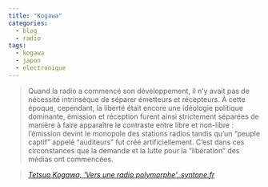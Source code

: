 ```yaml
---
title: "Kogawa"
categories:
  - blog
  - radio
tags:
  - kogawa
  - japon
  - electronique
---
```


> Quand la radio a commencé son développement, il n’y avait pas de nécessité intrinsèque de séparer émetteurs et récepteurs. À cette époque, cependant, la liberté était encore une idéologie politique dominante, émission et réception furent ainsi strictement séparées de manière à faire apparaître le contraste entre libre et non-libre : l’émission devint le monopole des stations radios tandis qu’un “peuple captif” appelé “auditeurs” fut créé artificiellement. C’est dans ces circonstances que la demande et la lutte pour la “libération” des médias ont commencées.
  
> <cite><a href="http://syntone.fr/vers-une-radio-polymorphe/">Tetsuo Kogawa, 'Vers une radio polymorphe', syntone.fr</a></cite>
